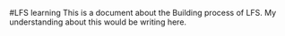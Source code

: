 #LFS learning
This is a document about the Building process of LFS.
My understanding about this would be writing here.
